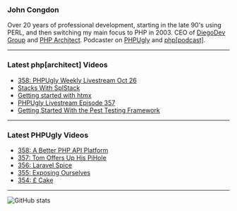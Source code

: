 ### John Congdon

Over 20 years of professional development, starting in the late 90's using PERL, and then switching my main focus to PHP in 2003.
CEO of [DiegoDev Group][ws_diegodev] and [PHP Architect][ws_phparch].
Podcaster on [PHPUgly][ws_phpugly] and [php[podcast]][ws_phparch].

---

### Latest php[architect] Videos
<!-- PHPARCHITECT:START -->
- [358: PHPUgly Weekly Livestream Oct 26](https://www.youtube.com/watch?v=nkPJijXI8gw)
- [Stacks With SplStack](https://www.youtube.com/watch?v=2wmmio5BdrY)
- [Getting started with htmx](https://www.youtube.com/watch?v=6lYwYEh9KtI)
- [PHPUgly Livestream Episode 357](https://www.youtube.com/watch?v=p4R5sMdrEm4)
- [Getting Started With the Pest Testing Framework](https://www.youtube.com/watch?v=komPjrJHMZY)
<!-- PHPARCHITECT:END -->

---

### Latest PHPUgly Videos
<!-- PHPUGLY:START -->
- [358: A Better PHP API Platform](https://www.youtube.com/watch?v=yaDG2mvz3MY)
- [357: Tom Offers Up His PiHole](https://www.youtube.com/watch?v=MsLQe1e-bpk)
- [356: Laravel Spice](https://www.youtube.com/watch?v=hMsQYz8CuyA)
- [355: Exposing Ourselves](https://www.youtube.com/watch?v=3JfWCidzi9c)
- [354: £ Cake](https://www.youtube.com/watch?v=Y6dNsPWzJuM)
<!-- PHPUGLY:END -->

---

![GitHub stats](https://github-readme-stats.vercel.app/api?username=johncongdon&show_icons=true&hide_border=true&hide=stars&count_private=true)  


[ws_diegodev]: https://www.diegodev.com
[ws_phparch]: https://www.phparch.com
[ws_phpugly]: https://www.phpugly.com
